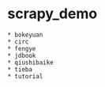 # scrapy_demo
    * bokeyuan
    * circ
    * fengye
    * jdbook
    * qiushibaike
    * tieba
    * tutorial
